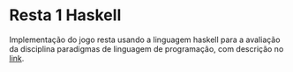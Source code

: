 # Resta 1 Haskell

Implementação do jogo resta usando a linguagem haskell para a avaliação da disciplina paradigmas de linguagem de programação, com descrição no [link](https://docs.google.com/document/d/1k61tROmnb6a0W0uhzv7F9DkxCk77Qn5ZSio_R6nTWtA/edit).
